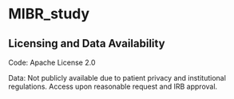 # MIBR_study

## Licensing and Data Availability
Code: Apache License 2.0

Data: Not publicly available due to patient privacy and institutional regulations. Access upon reasonable request and IRB approval.
